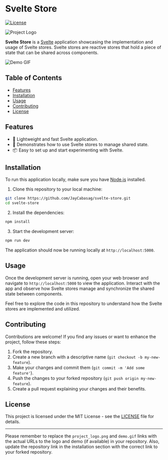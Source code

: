# Svelte Store

[![License](https://img.shields.io/badge/License-MIT-blue.svg)](https://github.com/JayCabasag/svelte-store/blob/master/LICENSE)

![Project Logo](project_logo.png) <!-- If you have a logo, place it in the repository and update the link -->

**Svelte Store** is a [Svelte](https://svelte.dev/) application showcasing the implementation and usage of Svelte stores. Svelte stores are reactive stores that hold a piece of state that can be shared across components.

![Demo GIF](demo.gif) <!-- If you have a demo, place it in the repository and update the link -->

## Table of Contents

- [Features](#features)
- [Installation](#installation)
- [Usage](#usage)
- [Contributing](#contributing)
- [License](#license)

## Features

- 🚀 Lightweight and fast Svelte application.
- 🔄 Demonstrates how to use Svelte stores to manage shared state.
- 📦 Easy to set up and start experimenting with Svelte.

## Installation

To run this application locally, make sure you have [Node.js](https://nodejs.org/) installed.

1. Clone this repository to your local machine:

```bash
git clone https://github.com/JayCabasag/svelte-store.git
cd svelte-store
```

2. Install the dependencies:

```bash
npm install
```

3. Start the development server:

```bash
npm run dev
```

The application should now be running locally at `http://localhost:5000`.

## Usage

Once the development server is running, open your web browser and navigate to `http://localhost:5000` to view the application. Interact with the app and observe how Svelte stores manage and synchronize the shared state between components.

Feel free to explore the code in this repository to understand how the Svelte stores are implemented and utilized.

## Contributing

Contributions are welcome! If you find any issues or want to enhance the project, follow these steps:

1. Fork the repository.
2. Create a new branch with a descriptive name (`git checkout -b my-new-feature`).
3. Make your changes and commit them (`git commit -m 'Add some feature'`).
4. Push the changes to your forked repository (`git push origin my-new-feature`).
5. Create a pull request explaining your changes and their benefits.

## License

This project is licensed under the MIT License - see the [LICENSE](LICENSE) file for details.

---

Please remember to replace the `project_logo.png` and `demo.gif` links with the actual URLs to the logo and demo (if available) in your repository. Also, update the repository link in the installation section with the correct link to your forked repository.
